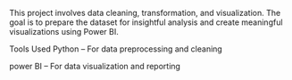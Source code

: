 This project involves data cleaning, transformation, and visualization. The goal is to prepare the dataset for insightful analysis and create meaningful visualizations using Power BI.

Tools Used
Python – For data preprocessing and cleaning

power BI – For data visualization and reporting
